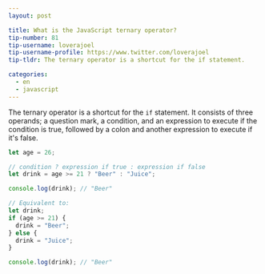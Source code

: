 ```yaml
---
layout: post

title: What is the JavaScript ternary operator?
tip-number: 81
tip-username: loverajoel
tip-username-profile: https://www.twitter.com/loverajoel
tip-tldr: The ternary operator is a shortcut for the if statement.

categories:
  - en
  - javascript
---
```


The ternary operator is a shortcut for the `if` statement. It consists of three operands; a question mark, a condition, and an expression to execute if the condition is true, followed by a colon and another expression to execute if it's false.

```js
let age = 26;

// condition ? expression if true : expression if false
let drink = age >= 21 ? "Beer" : "Juice";

console.log(drink); // "Beer"

// Equivalent to:
let drink;
if (age >= 21) {
  drink = "Beer";
} else {
  drink = "Juice";
}

console.log(drink); // "Beer"
```
